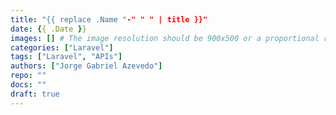 ```yaml
---
title: "{{ replace .Name "-" " " | title }}"
date: {{ .Date }}
images: [] # The image resolution should be 900x500 or a proportional resolution
categories: ["Laravel"]
tags: ["Laravel", "APIs"]
authors: ["Jorge Gabriel Azevedo"]
repo: ""
docs: ""
draft: true
---
```

